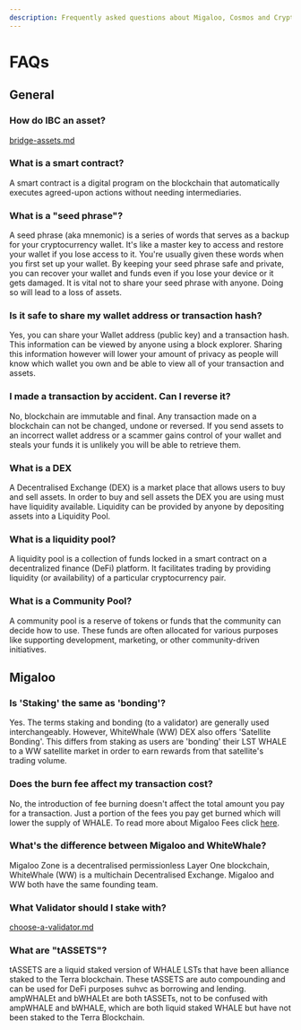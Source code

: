 ```yaml
---
description: Frequently asked questions about Migaloo, Cosmos and Crypto.
---
```


# FAQs

## General

### How do IBC an asset?

[bridge-assets.md](tutorials/bridge-assets.md "mention")

### What is a smart contract?

A  smart contract is a digital program on the blockchain that automatically executes agreed-upon actions without needing intermediaries.

### What is a "seed phrase"?

A seed phrase (aka mnemonic) is a series of words that serves as a backup for your cryptocurrency wallet. It's like a master key to access and restore your wallet if you lose access to it. You're usually given these words when you first set up your wallet. By keeping your seed phrase safe and private, you can recover your wallet and funds even if you lose your device or it gets damaged. It is vital not to share your seed phrase with anyone. Doing so will lead to a loss of assets.

### Is it safe to share my wallet address or transaction hash?

Yes, you can share your Wallet address (public key) and a transaction hash. This information can be viewed by anyone using a block explorer. Sharing this information however will lower your amount of privacy as people will know which wallet you own and be able to view all of your transaction and assets.

### I made a transaction by accident. Can I reverse it?

No, blockchain are immutable and final. Any transaction made on a blockchain can not be changed, undone or reversed. If you send assets to an incorrect wallet address or a scammer gains control of your wallet and steals your funds it is unlikely you will be able to retrieve them.

### What is a DEX

A Decentralised Exchange (DEX) is a market place that allows users to buy and sell assets. In order to buy and sell assets the DEX you are using must have liquidity available. Liquidity can be provided by anyone by depositing assets into a Liquidity Pool.

### What is a liquidity pool?

A liquidity pool is a collection of funds locked in a smart contract on a decentralized finance (DeFi) platform. It facilitates trading by providing liquidity (or availability) of a particular cryptocurrency pair.

### What is a Community Pool?

A community pool is a reserve of tokens or funds that the community can decide how to use. These funds are often allocated for various purposes like supporting development, marketing, or other community-driven initiatives.

## Migaloo

### Is 'Staking' the same as 'bonding'?

Yes. The terms staking and bonding (to a validator) are generally used interchangeably. However, WhiteWhale (WW) DEX also offers 'Satellite Bonding'. This differs from staking as users are 'bonding' their LST WHALE to a WW satellite market in order to earn rewards from that satellite's trading volume.

### Does the burn fee affect my transaction cost?

No, the introduction of fee burning doesn't affect the total amount you pay for a transaction. Just a portion of the fees you pay get burned which will lower the supply of WHALE. To read more about Migaloo Fees click [here](migaloo-v4/chain-fees.md).

### What's the difference between Migaloo and WhiteWhale?

Migaloo Zone is a decentralised permissionless Layer One blockchain, WhiteWhale (WW) is a multichain Decentralised Exchange. Migaloo and WW both have the same founding team.

### What Validator should I stake with?

[choose-a-validator.md](staking/validators/choose-a-validator.md "mention")

### What are "tASSETS"?

tASSETS are a liquid staked version of WHALE LSTs that have been alliance staked to the Terra blockchain. These tASSETS are auto compounding and can be used for DeFi purposes suhvc as borrowing and lending. ampWHALEt and bWHALEt are both tASSETs, not to be confused with ampWHALE and bWHALE, which are both liquid staked WHALE but have not been staked to the Terra Blockchain.
